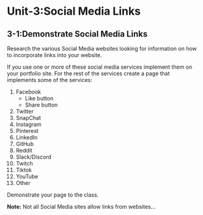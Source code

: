 # **Unit-3:Social Media Links**

## 3-1:Demonstrate Social Media Links

Research the various Social Media websites looking for information on how to incorporate links into your website. 

If you use one or more of these social media services implement them on your portfolio site.  For the rest of the services create a page that implements some of the services:
  1. Facebook
      * Like button
      * Share button
  2. Twitter
  3. SnapChat
  4. Instagram
  5. Pinterest
  6. LinkedIn
  7. GitHub
  8. Reddit
  9. Slack/Discord
  10. Twitch
  11. Tiktok
  12. YouTube
  13. Other

Demonstrate your page to the class.  

**Note:** Not all Social Media sites allow links from websites...

